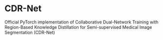 # CDR-Net
Official PyTorch implementation of Collaborative Dual-Network Training with Region-Based Knowledge Distillation for Semi-supervised Medical Image Segmentation (CDR-Net)

